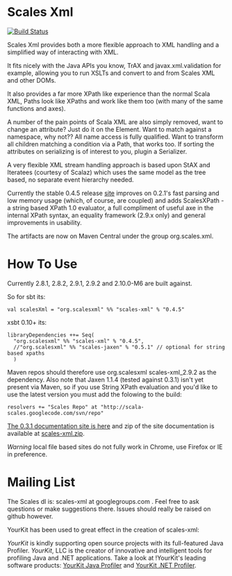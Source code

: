 # Scales Xml

[![Build Status](https://travis-ci.org/rickeyvisinski-kanban/scalesXml.png)](https://travis-ci.org/rickeyvisinski-kanban/scalesXml)

Scales Xml provides both a more flexible approach to XML handling and a simplified way of interacting with XML.  

It fits nicely with the Java APIs you know, TrAX and javax.xml.validation for example, allowing you to run XSLTs and convert to and from Scales XML and other DOMs.

It also provides a far more XPath like experience than the normal Scala XML, Paths look like XPaths and work like them too (with many of the same functions and axes).

A number of the pain points of Scala XML are also simply removed, want to change an attribute?  Just do it on the Element.  Want to match against a namespace, why not?? All name access is fully qualified.  Want to transform all children matching a condition via a Path, that works too.  If sorting the attributes on serializing is of interest to you, plugin a Serializer.

A very flexible XML stream handling approach is based upon StAX and Iteratees (courtesy of Scalaz) which uses the same model as the tree based, no separate event hierarchy needed.

Currently the stable 0.4.5 release [site](http://scala-scales.googlecode.com/svn/sites/scales/scales-xml_2.9.2/0.3/index.html) improves on 0.2.1's fast parsing and low memory usage (which, of course, are coupled) and adds ScalesXPath - a string based XPath 1.0 evaluator, a full compliment of useful axe in the internal XPath syntax, an equality framework (2.9.x only) and general improvements in usability.

The artifacts are now on Maven Central under the group org.scales.xml.

# How To Use

Currently 2.8.1, 2.8.2, 2.9.1, 2.9.2 and 2.10.0-M6 are built against.

So for sbt its:

    val scalesXml = "org.scalesxml" %% "scales-xml" % "0.4.5"

xsbt 0.10+ its:

    libraryDependencies ++= Seq(
      "org.scalesxml" %% "scales-xml" % "0.4.5",
      //"org.scalesxml" %% "scales-jaxen" % "0.5.1" // optional for string based xpaths
      )

Maven repos should therefore use org.scalesxml scales-xml_2.9.2 as the dependency.   Also note that Jaxen 1.1.4 (tested against 0.3.1) isn't yet present via Maven, so if you use String XPath evaluation and you'd like to use the latest version you must add the folowing to the build:

    resolvers += "Scales Repo" at "http://scala-scales.googlecode.com/svn/repo"

[The 0.3.1 documentation site is here](http://scala-scales.googlecode.com/svn/sites/scales/scales-xml_2.9.2/0.3/index.html) and zip of the site documentation is available at [scales-xml.zip](http://scala-scales.googlecode.com/svn/sites/scales/scales-xml_2.9.2/0.3/org.scalesxml-scales-xml-0.3-site.zip).

_Warning_ local file based sites do not fully work in Chrome, use Firefox or IE in preference.

# Mailing List

The Scales dl is: scales-xml at googlegroups.com .  Feel free to ask questions or make suggestions there.  Issues should really be raised on github however.

YourKit has been used to great effect in the creation of scales-xml:

*YourKit* is kindly supporting open source projects with its full-featured Java Profiler.
*YourKit*, LLC is the creator of innovative and intelligent tools for profiling
Java and .NET applications. Take a look at !YourKit's leading software products:
[YourKit Java Profiler](http://www.yourkit.com/java/profiler/index.jsp) and
[YourKit .NET Profiler](http://www.yourkit.com/.net/profiler/index.jsp).
